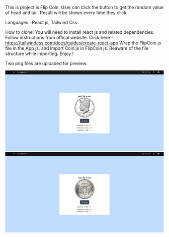 This is project is Flip Coin.
User can click the button to get the random value of head and tail.
Result will be shown every time they click.

Languages : React js, Tailwind Css

How to clone: 
You will need to install react js and related dependencies. 
Follow instructions from offical website. Click here - https://tailwindcss.com/docs/guides/create-react-app 
Wrap the FlipCoin.js file in the App.js. and import Coin.js in FlipCoin.js. Beaware of the file structure while importing.
Enjoy !

Two png files are uploaded for preview.

![Alt Text](flipCoin-preview-1.png)
![Alt Text](flipCoin-preview-2.png)
